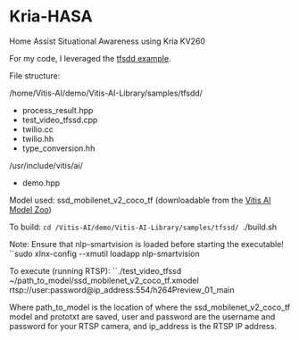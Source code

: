 # Kria-HASA
Home Assist Situational Awareness using Kria KV260

For my code, I leveraged the [tfsdd example](https://github.com/Xilinx/Vitis-AI/tree/master/demo/Vitis-AI-Library/samples/tfssd).

File structure:

/home/Vitis-AI/demo/Vitis-AI-Library/samples/tfsdd/
  - process_result.hpp
  - test_video_tfssd.cpp
  - twilio.cc
  - twilio.hh
  - type_conversion.hh

/usr/include/vitis/ai/
  - demo.hpp
  
Model used:
ssd_mobilenet_v2_coco_tf (downloadable from the [Vitis AI Model Zoo](https://github.com/Xilinx/Vitis-AI/tree/master/models/AI-Model-Zoo))

To build:
``cd /Vitis-AI/demo/Vitis-AI-Library/samples/tfssd/
``./build.sh

Note: Ensure that nlp-smartvision is loaded before starting the executable!
``sudo xlnx-config --xmutil loadapp nlp-smartvision

To execute (running RTSP):
``./test_video_tfssd ~/path_to_model/ssd_mobilenet_v2_coco_tf.xmodel rtsp://user:password@ip_address:554/h264Preview_01_main

Where path_to_model is the location of where the ssd_mobilenet_v2_coco_tf model and prototxt are saved, user and password are the username and password for your RTSP camera, and ip_address is the RTSP IP address.
